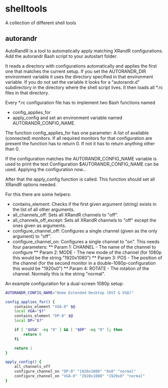shelltools
==========

A collection of different shell tools


autorandr
---------

AutoRandR is a tool to automatically apply matching XRandR configurations.
Add the autorandr Bash script to your autostart folder.

It reads a directory with configurations automatically and applies the first one that matches the current setup.
If you set the AUTORANDR_DIR environment variable it uses the directory specified in that environment variable.
If you do not set the variable it looks for a "autorandr.d" subdirectory in the directory where the shell script lives.
It then loads all *.rc files in that directory.

Every *.rc configuration file has to implement two Bash functions named
* config_applies_for
* apply_config
and set an environment variable named AUTORANDR_CONFIG_NAME.

The function config_applies_for has one parameter: A list of available (connected) monitors.
If all required monitors for that configuration are present the function has to return 0.
If not it has to return anything other than 0.

If the configuration matches the AUTORANDR_CONFIG_NAME variable is used to print the text
Configuration $AUTORANDR_CONFIG_NAME can be used. Applying the configuration now...

After that the apply_config function is called.
This function should set all XRandR options needed.

For this there are some helpers:
* contains_element: Checks if the first given argument (string) exists in the list of all other arguments.
* all_channels_off: Sets all XRandR channels to "off".
* all_channels_off_except: Sets all XRandR channels to "off" except the ones given as arguments.
* configure_channel_off: Configures a single channel (given as the only argument) to "off".
* configure_channel_on: Configures a single channel to "on". This needs four parameters:
** Param 1: CHANNEL - The name of the channel to configure
** Param 2: MODE - The new mode of the channel (for 1080p this would be the string "1920x1080")
** Param 3: POS - The position of the channel (for the second monitor in a double-1080p-configuration this would be "1920x0")
** Param 4: ROTATE - The rotation of the channel. Normally this is the string "normal".

An example configuration for a dual-screen 1080p setup:

```bash
AUTORANDR_CONFIG_NAME="Home Extended Desktop (DVI & VGA)"

config_applies_for() {
    contains_element "VGA-0" $@
    local VGA="$?"
    contains_element "DP-0" $@
    local DP="$?"

    if [ "$VGA" -eq "0" ] && [ "$DP" -eq "0" ]; then
        return 0
    fi

    return 1
}

apply_config() {
    all_channels_off
    configure_channel_on "DP-0" "1920x1080" "0x0" "normal"
    configure_channel_on "VGA-0" "1920x1080" "1920x0" "normal"
}
```
